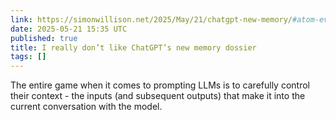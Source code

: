 ```yaml
---
link: https://simonwillison.net/2025/May/21/chatgpt-new-memory/#atom-everything
date: 2025-05-21 15:35 UTC
published: true
title: I really don’t like ChatGPT’s new memory dossier
tags: []
---
```


The entire game when it comes to prompting LLMs is to carefully control their context - the inputs (and subsequent outputs) that make it into the current conversation with the model.
